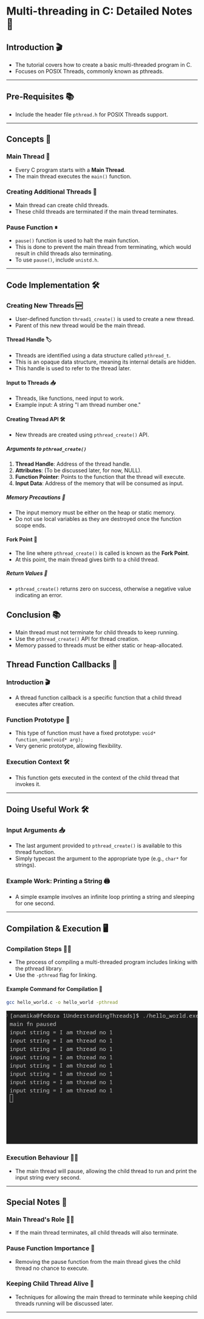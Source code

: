  # Multi-threading in C: Detailed Notes 📝

## Introduction 🎬
- The tutorial covers how to create a basic multi-threaded program in C.
- Focuses on POSIX Threads, commonly known as pthreads.

---

## Pre-Requisites 📚
- Include the header file `pthread.h` for POSIX Threads support.

---

## Concepts 📜

### Main Thread 🧵
- Every C program starts with a **Main Thread**.
- The main thread executes the `main()` function.
  
### Creating Additional Threads 👥
- Main thread can create child threads.
- These child threads are terminated if the main thread terminates.
  
### Pause Function ⏸
- `pause()` function is used to halt the main function. 
- This is done to prevent the main thread from terminating, which would result in child threads also terminating.
- To use `pause()`, include `unistd.h`.

---

## Code Implementation 🛠

### Creating New Threads 🆕
- User-defined function `thread1_create()` is used to create a new thread.
- Parent of this new thread would be the main thread.

#### Thread Handle 🏷
- Threads are identified using a data structure called `pthread_t`.
- This is an opaque data structure, meaning its internal details are hidden.
- This handle is used to refer to the thread later.

#### Input to Threads 📥
- Threads, like functions, need input to work.
- Example input: A string "I am thread number one."

#### Creating Thread API 🛠
- New threads are created using `pthread_create()` API.
  
##### Arguments to `pthread_create()`
1. **Thread Handle**: Address of the thread handle.
2. **Attributes**: (To be discussed later, for now, NULL).
3. **Function Pointer**: Points to the function that the thread will execute.
4. **Input Data**: Address of the memory that will be consumed as input.

##### Memory Precautions 🚫
- The input memory must be either on the heap or static memory.
- Do not use local variables as they are destroyed once the function scope ends.

#### Fork Point 🍴
- The line where `pthread_create()` is called is known as the **Fork Point**.
- At this point, the main thread gives birth to a child thread.

##### Return Values 🔄
- `pthread_create()` returns zero on success, otherwise a negative value indicating an error.

## Conclusion 📚
- Main thread must not terminate for child threads to keep running.
- Use the `pthread_create()` API for thread creation.
- Memory passed to threads must be either static or heap-allocated.
  
## Thread Function Callbacks 🔄

### Introduction 🎬
- A thread function callback is a specific function that a child thread executes after creation.
  
### Function Prototype 📜
- This type of function must have a fixed prototype: `void* function_name(void* arg);`
- Very generic prototype, allowing flexibility.
  
### Execution Context 🛠
- This function gets executed in the context of the child thread that invokes it.

---

## Doing Useful Work 🛠

### Input Arguments 📥
- The last argument provided to `pthread_create()` is available to this thread function.
- Simply typecast the argument to the appropriate type (e.g., `char*` for strings).
  
### Example Work: Printing a String 🖨
- A simple example involves an infinite loop printing a string and sleeping for one second.
  
---

## Compilation & Execution 🖥

### Compilation Steps 👨‍💻
- The process of compiling a multi-threaded program includes linking with the pthread library.
- Use the `-pthread` flag for linking.

#### Example Command for Compilation 📝

```bash
gcc hello_world.c -o hello_world -pthread
```

![](./Screenshot%20from%202023-08-31%2020-06-20.png)

### Execution Behaviour 🏃‍♂️
- The main thread will pause, allowing the child thread to run and print the input string every second.
  
---

## Special Notes 📌

### Main Thread's Role 👨‍🔬
- If the main thread terminates, all child threads will also terminate.
  
### Pause Function Importance 🛑
- Removing the pause function from the main thread gives the child thread no chance to execute.
  
### Keeping Child Thread Alive 🤖
- Techniques for allowing the main thread to terminate while keeping child threads running will be discussed later.

---


 
 
 
 
 
 
 
 
